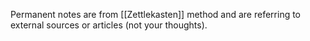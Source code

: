 Permanent notes are from [[Zettlekasten]] method and are referring to external sources or articles (not your thoughts).